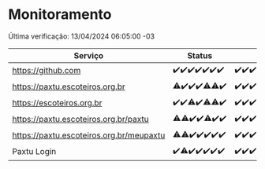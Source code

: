 # Monitoramento

Última verificação: 13/04/2024 06:05:00 -03

|Serviço|Status|Últimas 24h|
|---|---|---|
|https://github.com|<span title="2024-04-06: OK=24">✔️</span><span title="2024-04-07: OK=24">✔️</span><span title="2024-04-08: OK=24">✔️</span><span title="2024-04-09: OK=24">✔️</span><span title="2024-04-10: OK=24">✔️</span><span title="2024-04-11: OK=24">✔️</span><span title="2024-04-12: OK=9">✔️</span>|<span title="12/04/2024 06:07:00 -03 : 200">✔️</span><span title="12/04/2024 07:06:00 -03 : 200">✔️</span><span title="12/04/2024 08:07:00 -03 : 200">✔️</span><span title="12/04/2024 09:11:00 -03 : 200">✔️</span><span title="12/04/2024 10:06:00 -03 : 200">✔️</span><span title="12/04/2024 11:06:00 -03 : 200">✔️</span><span title="12/04/2024 12:06:00 -03 : 200">✔️</span><span title="12/04/2024 13:07:00 -03 : 200">✔️</span><span title="12/04/2024 14:07:00 -03 : 200">✔️</span><span title="12/04/2024 15:06:00 -03 : 200">✔️</span><span title="12/04/2024 16:02:00 -03 : 200">✔️</span><span title="12/04/2024 17:07:00 -03 : 200">✔️</span><span title="12/04/2024 18:04:00 -03 : 200">✔️</span><span title="12/04/2024 19:02:00 -03 : 200">✔️</span><span title="12/04/2024 20:02:00 -03 : 200">✔️</span><span title="12/04/2024 21:25:00 -03 : 200">✔️</span><span title="12/04/2024 22:26:00 -03 : 200">✔️</span><span title="12/04/2024 23:07:00 -03 : 200">✔️</span><span title="13/04/2024 00:04:00 -03 : 200">✔️</span><span title="13/04/2024 01:07:00 -03 : 200">✔️</span><span title="13/04/2024 02:08:00 -03 : 200">✔️</span><span title="13/04/2024 03:07:00 -03 : 200">✔️</span><span title="13/04/2024 04:07:00 -03 : 200">✔️</span><span title="13/04/2024 05:06:00 -03 : 200">✔️</span><span title="13/04/2024 06:05:00 -03 : 200">✔️</span>|
|https://paxtu.escoteiros.org.br|<span title="2024-04-06: OK=23, Falhas=1">⚠️</span><span title="2024-04-07: OK=24">✔️</span><span title="2024-04-08: OK=24">✔️</span><span title="2024-04-09: OK=24">✔️</span><span title="2024-04-10: OK=23, Falhas=1">⚠️</span><span title="2024-04-11: OK=23, Falhas=1">⚠️</span><span title="2024-04-12: OK=9">✔️</span>|<span title="12/04/2024 06:07:00 -03 : 200">✔️</span><span title="12/04/2024 07:06:00 -03 : 200">✔️</span><span title="12/04/2024 08:07:00 -03 : 200">✔️</span><span title="12/04/2024 09:11:00 -03 : 200">✔️</span><span title="12/04/2024 10:06:00 -03 : 200">✔️</span><span title="12/04/2024 11:06:00 -03 : 200">✔️</span><span title="12/04/2024 12:06:00 -03 : 200">✔️</span><span title="12/04/2024 13:07:00 -03 : 200">✔️</span><span title="12/04/2024 14:07:00 -03 : 502">❌</span><span title="12/04/2024 15:06:00 -03 : 200">✔️</span><span title="12/04/2024 16:02:00 -03 : 200">✔️</span><span title="12/04/2024 17:07:00 -03 : 200">✔️</span><span title="12/04/2024 18:04:00 -03 : 200">✔️</span><span title="12/04/2024 19:02:00 -03 : 200">✔️</span><span title="12/04/2024 20:02:00 -03 : 200">✔️</span><span title="12/04/2024 21:25:00 -03 : 200">✔️</span><span title="12/04/2024 22:26:00 -03 : 200">✔️</span><span title="12/04/2024 23:07:00 -03 : 200">✔️</span><span title="13/04/2024 00:04:00 -03 : 200">✔️</span><span title="13/04/2024 01:07:00 -03 : 200">✔️</span><span title="13/04/2024 02:08:00 -03 : 200">✔️</span><span title="13/04/2024 03:07:00 -03 : 200">✔️</span><span title="13/04/2024 04:07:00 -03 : 200">✔️</span><span title="13/04/2024 05:06:00 -03 : 200">✔️</span><span title="13/04/2024 06:05:00 -03 : 200">✔️</span>|
|https://escoteiros.org.br|<span title="2024-04-06: OK=24">✔️</span><span title="2024-04-07: OK=24">✔️</span><span title="2024-04-08: OK=23, Falhas=1">⚠️</span><span title="2024-04-09: OK=24">✔️</span><span title="2024-04-10: OK=23, Falhas=1">⚠️</span><span title="2024-04-11: OK=23, Falhas=1">⚠️</span><span title="2024-04-12: OK=9">✔️</span>|<span title="12/04/2024 06:07:00 -03 : 200">✔️</span><span title="12/04/2024 07:06:00 -03 : 200">✔️</span><span title="12/04/2024 08:07:00 -03 : 200">✔️</span><span title="12/04/2024 09:11:00 -03 : 200">✔️</span><span title="12/04/2024 10:06:00 -03 : 200">✔️</span><span title="12/04/2024 11:06:00 -03 : 200">✔️</span><span title="12/04/2024 12:06:00 -03 : 200">✔️</span><span title="12/04/2024 13:07:00 -03 : 200">✔️</span><span title="12/04/2024 14:07:00 -03 : 200">✔️</span><span title="12/04/2024 15:06:00 -03 : 200">✔️</span><span title="12/04/2024 16:02:00 -03 : 200">✔️</span><span title="12/04/2024 17:07:00 -03 : 200">✔️</span><span title="12/04/2024 18:04:00 -03 : 200">✔️</span><span title="12/04/2024 19:02:00 -03 : 200">✔️</span><span title="12/04/2024 20:02:00 -03 : 200">✔️</span><span title="12/04/2024 21:25:00 -03 : 200">✔️</span><span title="12/04/2024 22:26:00 -03 : 200">✔️</span><span title="12/04/2024 23:07:00 -03 : 200">✔️</span><span title="13/04/2024 00:04:00 -03 : 200">✔️</span><span title="13/04/2024 01:07:00 -03 : 200">✔️</span><span title="13/04/2024 02:08:00 -03 : 200">✔️</span><span title="13/04/2024 03:07:00 -03 : 200">✔️</span><span title="13/04/2024 04:07:00 -03 : 200">✔️</span><span title="13/04/2024 05:06:00 -03 : 200">✔️</span><span title="13/04/2024 06:05:00 -03 : 200">✔️</span>|
|https://paxtu.escoteiros.org.br/paxtu|<span title="2024-04-06: OK=23, Falhas=1">⚠️</span><span title="2024-04-07: OK=23, Falhas=1">⚠️</span><span title="2024-04-08: OK=24">✔️</span><span title="2024-04-09: OK=24">✔️</span><span title="2024-04-10: OK=23, Falhas=1">⚠️</span><span title="2024-04-11: OK=24">✔️</span><span title="2024-04-12: OK=9">✔️</span>|<span title="12/04/2024 06:07:00 -03 : 200">✔️</span><span title="12/04/2024 07:06:00 -03 : 200">✔️</span><span title="12/04/2024 08:07:00 -03 : 200">✔️</span><span title="12/04/2024 09:11:00 -03 : 200">✔️</span><span title="12/04/2024 10:06:00 -03 : 200">✔️</span><span title="12/04/2024 11:06:00 -03 : 200">✔️</span><span title="12/04/2024 12:06:00 -03 : 200">✔️</span><span title="12/04/2024 13:07:00 -03 : 200">✔️</span><span title="12/04/2024 14:07:00 -03 : 502">❌</span><span title="12/04/2024 15:06:00 -03 : 200">✔️</span><span title="12/04/2024 16:02:00 -03 : 200">✔️</span><span title="12/04/2024 17:07:00 -03 : 200">✔️</span><span title="12/04/2024 18:04:00 -03 : 200">✔️</span><span title="12/04/2024 19:03:00 -03 : 200">✔️</span><span title="12/04/2024 20:02:00 -03 : 200">✔️</span><span title="12/04/2024 21:26:00 -03 : 200">✔️</span><span title="12/04/2024 22:26:00 -03 : 200">✔️</span><span title="12/04/2024 23:07:00 -03 : 200">✔️</span><span title="13/04/2024 00:04:00 -03 : 200">✔️</span><span title="13/04/2024 01:07:00 -03 : 200">✔️</span><span title="13/04/2024 02:08:00 -03 : 200">✔️</span><span title="13/04/2024 03:07:00 -03 : 200">✔️</span><span title="13/04/2024 04:07:00 -03 : 200">✔️</span><span title="13/04/2024 05:06:00 -03 : 200">✔️</span><span title="13/04/2024 06:05:00 -03 : 200">✔️</span>|
|https://paxtu.escoteiros.org.br/meupaxtu|<span title="2024-04-06: OK=23, Falhas=1">⚠️</span><span title="2024-04-07: OK=23, Falhas=1">⚠️</span><span title="2024-04-08: OK=24">✔️</span><span title="2024-04-09: OK=24">✔️</span><span title="2024-04-10: OK=24">✔️</span><span title="2024-04-11: OK=24">✔️</span><span title="2024-04-12: OK=9">✔️</span>|<span title="12/04/2024 06:07:00 -03 : 200">✔️</span><span title="12/04/2024 07:06:00 -03 : 200">✔️</span><span title="12/04/2024 08:07:00 -03 : 200">✔️</span><span title="12/04/2024 09:11:00 -03 : 200">✔️</span><span title="12/04/2024 10:06:00 -03 : 200">✔️</span><span title="12/04/2024 11:06:00 -03 : 200">✔️</span><span title="12/04/2024 12:06:00 -03 : 200">✔️</span><span title="12/04/2024 13:07:00 -03 : 200">✔️</span><span title="12/04/2024 14:07:00 -03 : 502">❌</span><span title="12/04/2024 15:06:00 -03 : 200">✔️</span><span title="12/04/2024 16:02:00 -03 : 200">✔️</span><span title="12/04/2024 17:07:00 -03 : 200">✔️</span><span title="12/04/2024 18:04:00 -03 : 200">✔️</span><span title="12/04/2024 19:03:00 -03 : 200">✔️</span><span title="12/04/2024 20:02:00 -03 : 200">✔️</span><span title="12/04/2024 21:26:00 -03 : 200">✔️</span><span title="12/04/2024 22:26:00 -03 : 200">✔️</span><span title="12/04/2024 23:07:00 -03 : 200">✔️</span><span title="13/04/2024 00:04:00 -03 : 200">✔️</span><span title="13/04/2024 01:07:00 -03 : 200">✔️</span><span title="13/04/2024 02:08:00 -03 : 200">✔️</span><span title="13/04/2024 03:07:00 -03 : 200">✔️</span><span title="13/04/2024 04:07:00 -03 : 200">✔️</span><span title="13/04/2024 05:06:00 -03 : 200">✔️</span><span title="13/04/2024 06:05:00 -03 : 200">✔️</span>|
|Paxtu Login|<span title="2024-04-06: OK=24">✔️</span><span title="2024-04-07: OK=23, Falhas=1">⚠️</span><span title="2024-04-08: OK=24">✔️</span><span title="2024-04-09: OK=24">✔️</span><span title="2024-04-10: OK=24">✔️</span><span title="2024-04-11: OK=24">✔️</span><span title="2024-04-12: OK=9">✔️</span>|<span title="12/04/2024 06:07:00 -03 : 200">✔️</span><span title="12/04/2024 07:06:00 -03 : 200">✔️</span><span title="12/04/2024 08:07:00 -03 : 200">✔️</span><span title="12/04/2024 09:11:00 -03 : 200">✔️</span><span title="12/04/2024 10:06:00 -03 : 200">✔️</span><span title="12/04/2024 11:06:00 -03 : 200">✔️</span><span title="12/04/2024 12:06:00 -03 : 200">✔️</span><span title="12/04/2024 13:07:00 -03 : 200">✔️</span><span title="12/04/2024 14:07:00 -03 : 502">❌</span><span title="12/04/2024 15:06:00 -03 : 200">✔️</span><span title="12/04/2024 16:02:00 -03 : 200">✔️</span><span title="12/04/2024 17:07:00 -03 : 200">✔️</span><span title="12/04/2024 18:04:00 -03 : 200">✔️</span><span title="12/04/2024 19:03:00 -03 : 200">✔️</span><span title="12/04/2024 20:02:00 -03 : 200">✔️</span><span title="12/04/2024 21:26:00 -03 : 200">✔️</span><span title="12/04/2024 22:26:00 -03 : 200">✔️</span><span title="12/04/2024 23:07:00 -03 : 200">✔️</span><span title="13/04/2024 00:04:00 -03 : 200">✔️</span><span title="13/04/2024 01:07:00 -03 : 200">✔️</span><span title="13/04/2024 02:08:00 -03 : 200">✔️</span><span title="13/04/2024 03:07:00 -03 : 200">✔️</span><span title="13/04/2024 04:07:00 -03 : 200">✔️</span><span title="13/04/2024 05:06:00 -03 : 200">✔️</span><span title="13/04/2024 06:05:00 -03 : 200">✔️</span>|
